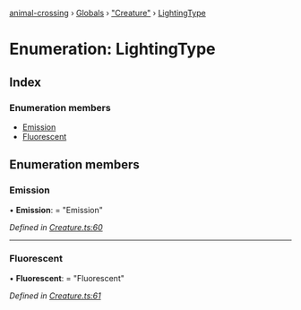 [animal-crossing](../README.md) › [Globals](../globals.md) › ["Creature"](../modules/_creature_.md) › [LightingType](_creature_.lightingtype.md)

# Enumeration: LightingType

## Index

### Enumeration members

* [Emission](_creature_.lightingtype.md#emission)
* [Fluorescent](_creature_.lightingtype.md#fluorescent)

## Enumeration members

###  Emission

• **Emission**: = "Emission"

*Defined in [Creature.ts:60](https://github.com/Norviah/animal-crossing/blob/577801d/module/types/Creature.ts#L60)*

___

###  Fluorescent

• **Fluorescent**: = "Fluorescent"

*Defined in [Creature.ts:61](https://github.com/Norviah/animal-crossing/blob/577801d/module/types/Creature.ts#L61)*
